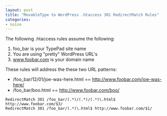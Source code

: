 ```yaml
---
layout: post
title: "MovableType to WordPress .htaccess 301 RedirectMatch Rules"
categories:
- noise
---
```


The following .htaccess rules assume the following:

1. foo_bar is your TypePad site name
2. You are using "pretty" WordPress URL's
3. www.foobar.com is your domain name

These rules will address the these two URL patterns:

* /foo_bar/12/01/joe-was-here.html == http://www.foobar.com/joe-was-here/
* /foo_bar/boo.html == http://www.foobar.com/boo/

```ApacheConf
RedirectMatch 301 /foo_bar/(.*)/(.*)/(.*)\.html$ http://www.foobar.com/$3/
RedirectMatch 301 /foo_bar/(.*)\.html$ http://www.foobar.com/$1/
```